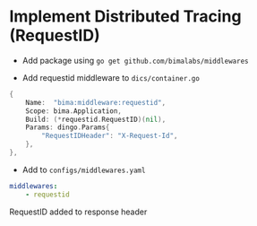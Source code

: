 # Implement Distributed Tracing (RequestID)

- Add package using `go get github.com/bimalabs/middlewares`

- Add requestid middleware to `dics/container.go`

```go
{
    Name:  "bima:middleware:requestid",
    Scope: bima.Application,
    Build: (*requestid.RequestID)(nil),
    Params: dingo.Params{
        "RequestIDHeader": "X-Request-Id",
    },
},
```

- Add to `configs/middlewares.yaml`

```yaml
middlewares:
    - requestid
```

RequestID added to response header

